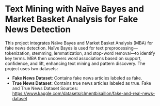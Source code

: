 # Text Mining with Naïve Bayes and Market Basket Analysis for Fake News Detection

This project integrates Naïve Bayes and Market Basket Analysis (MBA) for fake news detection. Naïve Bayes is used for text preprocessing—tokenization, stemming, lemmatization, and stop-word removal—to identify key terms. MBA then uncovers word associations based on support, confidence, and lift, enhancing text mining and pattern discovery.
The project uses two datasets:
- **Fake News Dataset**: Contains fake news articles labeled as fake.
- **True News Dataset**: Contains true news articles labeled as true.
Fake and True News Dataset Sources: https://www.kaggle.com/datasets/clmentbisaillon/fake-and-real-news-dataset

